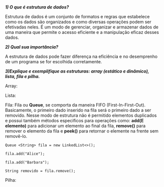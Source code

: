 ***1) O que é estrutura de dados?***

Estrutura de dados é um conjunto de formatos e regras que estabelece como os dados são organizados e como diversas operações podem ser efetivadas neles. É um modo de gerenciar, organizar e armazenar dados de uma maneira que permite o acesso eficiente e a manipulação eficaz desses dados.

***2) Qual sua importância?***

A estrutura de dados pode fazer diferença na eficiência e no desemprenho de um programa se for escolhida corretamente.
 
***3)Explique e exemplifique as estruturas: array (estático e dinâmico), lista, fila e pilha.***

Array: 

Lista:

Fila: Fila ou **Queue**, se comporta da maneira FIFO (First-In-First-Out). Basicamente, o primeiro dado inserido na fila será o primeiro dado a ser removido. Nesse modo de estrutura não é permitido elementos duplicados e possui também métodos especificos para operações como: **add(E elemento)** para adicionar um elemento ao final da fila, **remove()** para remover o elemento da fila e **peek()** para retornar o elemente na frente sem removê-lo.

`Queue <String> fila = new LinkedList<>();`

`fila.add("Alice");`

`fila.add("Barbara");`

`String removido = fila.remove();`

Pilha:



